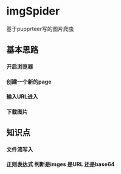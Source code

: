 # imgSpider

 基于pupprteer写的图片爬虫
## 基本思路
#### 开启浏览器
#### 创建一个新的page
#### 输入URL进入
#### 下载图片
## 知识点
#### 文件流写入
#### 正则表达式 判断是imges 是URL 还是base64
    
  
